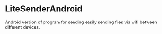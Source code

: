 # LiteSenderAndroid
Android version of program for sending easily sending files via wifi between different devices.
